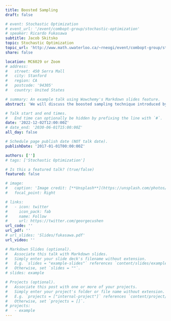 ```yaml
---
title: Boosted Sampling
draft: false

# event: Stochastic Optimization
# event_url: '/event/combopt-group/stochastic-optimization'
# speaker: Ricardo Fukasawa
subtitle: Jacob Skitsko
topic: Stochastic Optimization
topic_url: 'http://www.math.uwaterloo.ca/~rneogi/event/combopt-group/stochastic-optimization'
share: false

location: MC6029 or Zoom
# address:
#   street: 450 Serra Mall
#   city: Stanford
#   region: CA
#   postcode: '94305'
#   country: United States

# summary: An example talk using Wowchemy's Markdown slides feature.
abstract: 'We will discuss the boosted sampling technique introduced by Gupta et al. which approximates the stochastic version of problems by using nice approximation algorithms for the deterministic version of the problem. We will focus on rooted stochastic Steiner trees as an example, though other problems are covered by this approach (such as vertex cover and facility location). The problem is given to us in two stages: in the first stage we may choose some elements at a cheaper cost, and in the second stage our actual requirements are revealed to us, and we can buy remaining needed elements at a more expensive cost (where costs get scaled by some factor in the second stage). We will see that if our problem is sub-additive, and we have an alpha-approximation algorithm for the deterministic version of our problem with a beta-strict cost-sharing function then we can get an (alpha + beta)-approximation for the stochastic version of our problem. We also discuss related problems, for example the (not sub-additive!) unrooted stochastic Steiner tree problem.'

# Talk start and end times.
#   End time can optionally be hidden by prefixing the line with `#`.
date: '2022-12-02T12:00:00Z'
# date_end: '2030-06-01T15:00:00Z'
all_day: false

# Schedule page publish date (NOT talk date).
publishDate: '2017-01-01T00:00:00Z'

authors: ['']
# tags: ['Stochastic Optimization']

# Is this a featured talk? (true/false)
featured: false

# image:
#   caption: 'Image credit: [**Unsplash**](https://unsplash.com/photos/bzdhc5b3Bxs)'
#   focal_point: Right

# links:
#   - icon: twitter
#     icon_pack: fab
#     name: Follow
#     url: https://twitter.com/georgecushen
url_code: ''
url_pdf: ''
# url_slides: 'Slides/fukasawa.pdf'
url_video: ''

# Markdown Slides (optional).
#   Associate this talk with Markdown slides.
#   Simply enter your slide deck's filename without extension.
#   E.g. `slides = "example-slides"` references `content/slides/example-slides.md`.
#   Otherwise, set `slides = ""`.
# slides: example

# Projects (optional).
#   Associate this post with one or more of your projects.
#   Simply enter your project's folder or file name without extension.
#   E.g. `projects = ["internal-project"]` references `content/project/deep-learning/index.md`.
#   Otherwise, set `projects = []`.
# projects:
#   - example
---
```


<!-- **Topic:**   [Stochastic Optimization]('http://www.math.uwaterloo.ca/~rneogi/event/combopt-group/stochastic-optimization') -->

<!-- {{% callout note %}}
Click on the **Slides** button above to view the built-in slides feature.
{{% /callout %}}

Slides can be added in a few ways:

- **Create** slides using Wowchemy's [_Slides_](https://wowchemy.com/docs/managing-content/#create-slides) feature and link using `slides` parameter in the front matter of the talk file
- **Upload** an existing slide deck to `static/` and link using `url_slides` parameter in the front matter of the talk file
- **Embed** your slides (e.g. Google Slides) or presentation video on this page using [shortcodes](https://wowchemy.com/docs/writing-markdown-latex/).

Further event details, including [page elements](https://wowchemy.com/docs/writing-markdown-latex/) such as image galleries, can be added to the body of this page. -->
